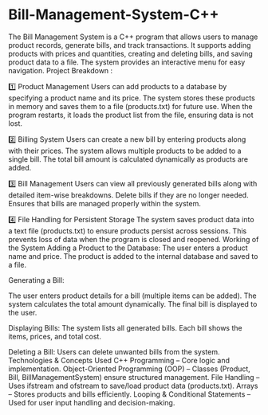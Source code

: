 # Bill-Management-System-C++

The Bill Management System is a C++ program that allows users to manage product records, generate bills, and track transactions. It supports adding products with prices and quantities, creating and deleting bills, and saving product data to a file. The system provides an interactive menu for easy navigation. Project Breakdown :

1️⃣ Product Management Users can add products to a database by specifying a product name and its price.
The system stores these products in memory and saves them to a file (products.txt) for future use.
When the program restarts, it loads the product list from the file, ensuring data is not lost.

2️⃣ Billing System Users can create a new bill by entering products along with their prices.
The system allows multiple products to be added to a single bill.
The total bill amount is calculated dynamically as products are added.

3️⃣ Bill Management Users can view all previously generated bills along with detailed item-wise breakdowns.
Delete bills if they are no longer needed.
Ensures that bills are managed properly within the system.

4️⃣ File Handling for Persistent Storage The system saves product data into a text file (products.txt) to ensure products persist across sessions.
This prevents loss of data when the program is closed and reopened.
Working of the System Adding a Product to the Database:
The user enters a product name and price.
The product is added to the internal database and saved to a file.

Generating a Bill:

The user enters product details for a bill (multiple items can be added).
The system calculates the total amount dynamically.
The final bill is displayed to the user.

Displaying Bills:
The system lists all generated bills.
Each bill shows the items, prices, and total cost.

Deleting a Bill:
Users can delete unwanted bills from the system.
Technologies & Concepts Used C++ Programming – Core logic and implementation.
Object-Oriented Programming (OOP) – Classes (Product, Bill, BillManagementSystem) ensure structured management.
File Handling – Uses ifstream and ofstream to save/load product data (products.txt).
Arrays – Stores products and bills efficiently.
Looping & Conditional Statements – Used for user input handling and decision-making.
